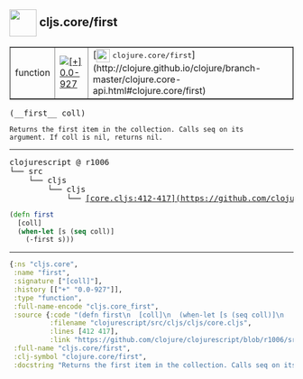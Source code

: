 ## <img width="48px" valign="middle" src="http://i.imgur.com/Hi20huC.png"> cljs.core/first

 <table border="1">
<tr>
<td>function</td>
<td><a href="https://github.com/cljsinfo/api-refs/tree/0.0-927"><img valign="middle" alt="[+] 0.0-927" src="https://img.shields.io/badge/+-0.0--927-lightgrey.svg"></a> </td>
<td>
[<img height="24px" valign="middle" src="http://i.imgur.com/1GjPKvB.png"> <samp>clojure.core/first</samp>](http://clojure.github.io/clojure/branch-master/clojure.core-api.html#clojure.core/first)
</td>
</tr>
</table>

 <samp>
(__first__ coll)<br>
</samp>

```
Returns the first item in the collection. Calls seq on its
argument. If coll is nil, returns nil.
```

---

 <pre>
clojurescript @ r1006
└── src
    └── cljs
        └── cljs
            └── <ins>[core.cljs:412-417](https://github.com/clojure/clojurescript/blob/r1006/src/cljs/cljs/core.cljs#L412-L417)</ins>
</pre>

```clj
(defn first
  [coll]
  (when-let [s (seq coll)]
    (-first s)))
```


---

```clj
{:ns "cljs.core",
 :name "first",
 :signature ["[coll]"],
 :history [["+" "0.0-927"]],
 :type "function",
 :full-name-encode "cljs.core_first",
 :source {:code "(defn first\n  [coll]\n  (when-let [s (seq coll)]\n    (-first s)))",
          :filename "clojurescript/src/cljs/cljs/core.cljs",
          :lines [412 417],
          :link "https://github.com/clojure/clojurescript/blob/r1006/src/cljs/cljs/core.cljs#L412-L417"},
 :full-name "cljs.core/first",
 :clj-symbol "clojure.core/first",
 :docstring "Returns the first item in the collection. Calls seq on its\nargument. If coll is nil, returns nil."}

```

